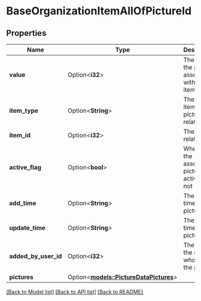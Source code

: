 # BaseOrganizationItemAllOfPictureId

## Properties

Name | Type | Description | Notes
------------ | ------------- | ------------- | -------------
**value** | Option<**i32**> | The ID of the picture associated with the item | [optional]
**item_type** | Option<**String**> | The type of item the picture is related to | [optional]
**item_id** | Option<**i32**> | The ID of related item | [optional]
**active_flag** | Option<**bool**> | Whether the associated picture is active or not | [optional]
**add_time** | Option<**String**> | The add time of the picture | [optional]
**update_time** | Option<**String**> | The update time of the picture | [optional]
**added_by_user_id** | Option<**i32**> | The ID of the user who added the picture | [optional]
**pictures** | Option<[**models::PictureDataPictures**](PictureData_pictures.md)> |  | [optional]

[[Back to Model list]](../README.md#documentation-for-models) [[Back to API list]](../README.md#documentation-for-api-endpoints) [[Back to README]](../README.md)



